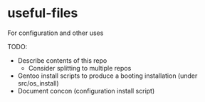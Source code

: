 # useful-files
For configuration and other uses

TODO:
* Describe contents of this repo
	* Consider splitting to multiple repos
* Gentoo install scripts to produce a booting installation (under src/os_install)
* Document concon (configuration install script)
